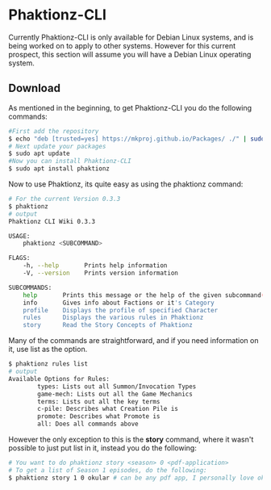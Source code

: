# Phaktionz-CLI

Currently Phaktionz-CLI is only available for Debian Linux systems, and is 
being worked on to apply to other systems. However for this current prospect,
this section will assume you will have a Debian Linux operating system. 

## Download 
As mentioned in the beginning, to get Phaktionz-CLI you do the following commands:  
```bash
#First add the repository 
$ echo "deb [trusted=yes] https://mkproj.github.io/Packages/ ./" | sudo tee -a /etc/apt/sources.list > /dev/null
# Next update your packages 
$ sudo apt update
#Now you can install Phaktionz-CLI
$ sudo apt install phaktionz
```

Now to use Phaktionz, its quite easy as using the phaktionz command: 
```bash
# For the current Version 0.3.3
$ phaktionz
# output
Phaktionz CLI Wiki 0.3.3

USAGE:
    phaktionz <SUBCOMMAND>

FLAGS:
    -h, --help       Prints help information
    -V, --version    Prints version information

SUBCOMMANDS:
    help       Prints this message or the help of the given subcommand(s)
    info       Gives info about Factions or it's Category
    profile    Displays the profile of specified Character
    rules      Displays the various rules in Phaktionz
    story      Read the Story Concepts of Phaktionz
```
Many of the commands are straightforward, and if you need information on it, use list as the option.  
```bash
$ phaktionz rules list
# output
Available Options for Rules: 
        types: Lists out all Summon/Invocation Types
        game-mech: Lists out all the Game Mechanics
        terms: Lists out all the key terms
        c-pile: Describes what Creation Pile is
        promote: Describes what Promote is
        all: Does all commands above
```

However the only exception to this is the **story** command, where it wasn't possible 
to just put list in it, instead you do the following: 

```bash
# You want to do phaktionz story <season> 0 <pdf-application>
# To get a list of Season 1 episodes, do the following:
$ phaktionz story 1 0 okular # can be any pdf app, I personally love okular
```